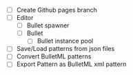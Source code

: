- [ ] Create Github pages branch
- [ ] Editor
    - [ ] Bullet spawner
    - [ ] Bullet
        - [ ] Bullet instance pool
- [ ] Save/Load patterns from json files
- [ ] Convert BulletML patterns
- [ ] Export Pattern as BulletML xml pattern